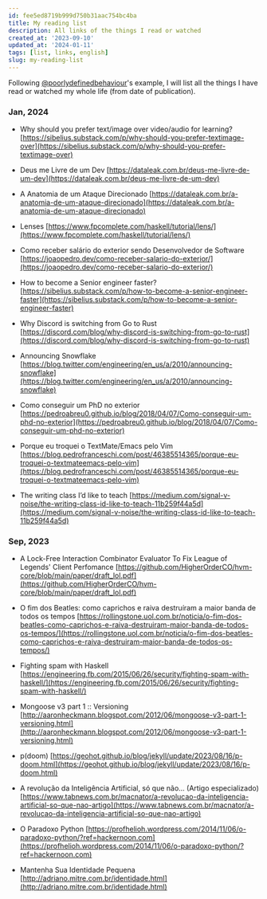 ```yaml
---
id: fee5ed8719b999d750b31aac754bc4ba
title: My reading list
description: All links of the things I read or watched
created_at: '2023-09-10'
updated_at: '2024-01-11'
tags: [list, links, english]
slug: my-reading-list
---
```


Following [@poorlydefinedbehaviour](https://poorlydefinedbehaviour.github.io/posts/reading_list_august_2023/)'s example, I will list all the things I have read or watched my whole life (from date of publication).

### Jan, 2024

- Why should you prefer text/image over video/audio for learning? [https://sibelius.substack.com/p/why-should-you-prefer-textimage-over](https://sibelius.substack.com/p/why-should-you-prefer-textimage-over)

- Deus me Livre de um Dev [https://dataleak.com.br/deus-me-livre-de-um-dev](https://dataleak.com.br/deus-me-livre-de-um-dev)

- A Anatomia de um Ataque Direcionado [https://dataleak.com.br/a-anatomia-de-um-ataque-direcionado](https://dataleak.com.br/a-anatomia-de-um-ataque-direcionado)

- Lenses [https://www.fpcomplete.com/haskell/tutorial/lens/](https://www.fpcomplete.com/haskell/tutorial/lens/)

- Como receber salário do exterior sendo Desenvolvedor de Software [https://joaopedro.dev/como-receber-salario-do-exterior/](https://joaopedro.dev/como-receber-salario-do-exterior/)

- How to become a Senior engineer faster? [https://sibelius.substack.com/p/how-to-become-a-senior-engineer-faster](https://sibelius.substack.com/p/how-to-become-a-senior-engineer-faster)

- Why Discord is switching from Go to Rust [https://discord.com/blog/why-discord-is-switching-from-go-to-rust](https://discord.com/blog/why-discord-is-switching-from-go-to-rust)

- Announcing Snowflake [https://blog.twitter.com/engineering/en_us/a/2010/announcing-snowflake](https://blog.twitter.com/engineering/en_us/a/2010/announcing-snowflake)

- Como conseguir um PhD no exterior [https://pedroabreu0.github.io/blog/2018/04/07/Como-conseguir-um-phd-no-exterior](https://pedroabreu0.github.io/blog/2018/04/07/Como-conseguir-um-phd-no-exterior)

- Porque eu troquei o TextMate/Emacs pelo Vim [https://blog.pedrofranceschi.com/post/46385514365/porque-eu-troquei-o-textmateemacs-pelo-vim](https://blog.pedrofranceschi.com/post/46385514365/porque-eu-troquei-o-textmateemacs-pelo-vim)

- The writing class I’d like to teach [https://medium.com/signal-v-noise/the-writing-class-id-like-to-teach-11b259f44a5d](https://medium.com/signal-v-noise/the-writing-class-id-like-to-teach-11b259f44a5d)

### Sep, 2023

- A Lock-Free Interaction Combinator Evaluator To Fix League of Legends' Client Perfomance
  [https://github.com/HigherOrderCO/hvm-core/blob/main/paper/draft_lol.pdf](https://github.com/HigherOrderCO/hvm-core/blob/main/paper/draft_lol.pdf)

- O fim dos Beatles: como caprichos e raiva destruíram a maior banda de todos os tempos
  [https://rollingstone.uol.com.br/noticia/o-fim-dos-beatles-como-caprichos-e-raiva-destruiram-maior-banda-de-todos-os-tempos/](https://rollingstone.uol.com.br/noticia/o-fim-dos-beatles-como-caprichos-e-raiva-destruiram-maior-banda-de-todos-os-tempos/)

- Fighting spam with Haskell
  [https://engineering.fb.com/2015/06/26/security/fighting-spam-with-haskell/](https://engineering.fb.com/2015/06/26/security/fighting-spam-with-haskell/)

- Mongoose v3 part 1 :: Versioning
  [http://aaronheckmann.blogspot.com/2012/06/mongoose-v3-part-1-versioning.html](http://aaronheckmann.blogspot.com/2012/06/mongoose-v3-part-1-versioning.html)

- p(doom)
  [https://geohot.github.io/blog/jekyll/update/2023/08/16/p-doom.html](https://geohot.github.io/blog/jekyll/update/2023/08/16/p-doom.html)

- A revolução da Inteligência Artificial, só que não... (Artigo especializado)
  [https://www.tabnews.com.br/macnator/a-revolucao-da-inteligencia-artificial-so-que-nao-artigo](https://www.tabnews.com.br/macnator/a-revolucao-da-inteligencia-artificial-so-que-nao-artigo)

- O Paradoxo Python [https://profhelioh.wordpress.com/2014/11/06/o-paradoxo-python/?ref=hackernoon.com](https://profhelioh.wordpress.com/2014/11/06/o-paradoxo-python/?ref=hackernoon.com)

- Mantenha Sua Identidade Pequena [http://adriano.mitre.com.br/identidade.html](http://adriano.mitre.com.br/identidade.html)
